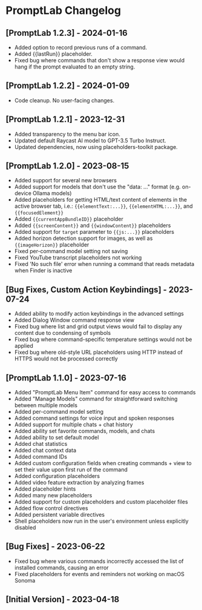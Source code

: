 # PromptLab Changelog

## [PromptLab 1.2.3] - 2024-01-16

- Added option to record previous runs of a command.
- Added {{lastRun}} placeholder.
- Fixed bug where commands that don't show a response view would hang if the prompt evaluated to an empty string.

## [PromptLab 1.2.2] - 2024-01-09

- Code cleanup. No user-facing changes.

## [PromptLab 1.2.1] - 2023-12-31

- Added transparency to the menu bar icon.
- Updated default Raycast AI model to GPT-3.5 Turbo Instruct.
- Updated dependencies, now using placeholders-toolkit package.

## [PromptLab 1.2.0] - 2023-08-15

- Added support for several new browsers
- Added support for models that don't use the "data: ..." format (e.g. on-device Ollama models)
- Added placeholders for getting HTML/text content of elements in the active browser tab, i.e.: `{{elementText:...}}`, `{{elementHTML:...}}`, and `{{focusedElement}}`
- Added `{{currentAppBundleID}}` placeholder
- Added `{{screenContent}}` and `{{windowContent}}` placeholders
- Added support for `target` parameter to `{{js:...}}` placeholders
- Added horizon detection support for images, as well as `{{imageHorizon}}` placeholder
- Fixed per-command model setting not saving
- Fixed YouTube transcript placeholders not working
- Fixed 'No such file' error when running a command that reads metadata when Finder is inactive

## [Bug Fixes, Custom Action Keybindings] - 2023-07-24

- Added ability to modify action keybindings in the advanced settings
- Added Dialog Window command response view
- Fixed bug where list and grid output views would fail to display any content due to condensing of symbols
- Fixed bug where command-specific temperature settings would not be applied
- Fixed bug where old-style URL placeholders using HTTP instead of HTTPS would not be processed correctly

## [PromptLab 1.1.0] - 2023-07-16

- Added "PromptLab Menu Item" command for easy access to commands
- Added "Manage Models" command for straightforward switching between multiple models
- Added per-command model setting
- Added command settings for voice input and spoken responses
- Added support for multiple chats + chat history
- Added ability set favorite commands, models, and chats
- Added ability to set default model
- Added chat statistics
- Added chat context data
- Added command IDs
- Added custom configuration fields when creating commands + view to set their value upon first run of the command
- Added configuration placeholders
- Added video feature extraction by analyzing frames
- Added placeholder hints
- Added many new placeholders
- Added support for custom placeholders and custom placeholder files
- Added flow control directives
- Added persistent variable directives
- Shell placeholders now run in the user's environment unless explicitly disabled

## [Bug Fixes] - 2023-06-22

- Fixed bug where various commands incorrectly accessed the list of installed commands, causing an error
- Fixed placeholders for events and reminders not working on macOS Sonoma

## [Initial Version] - 2023-04-18
